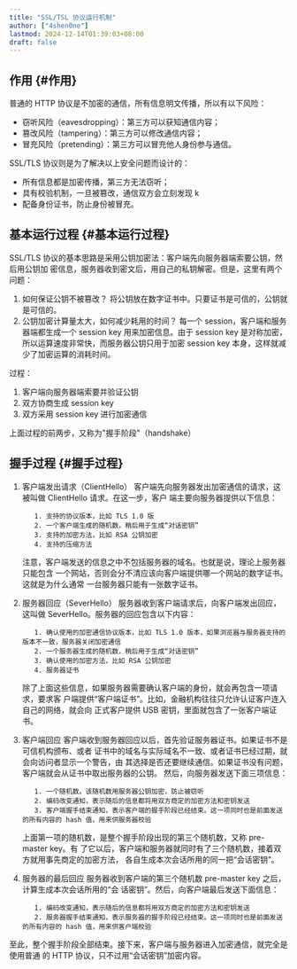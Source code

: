 ```yaml
---
title: "SSL/TSL 协议运行机制"
author: ["4shen0ne"]
lastmod: 2024-12-14T01:39:03+08:00
draft: false
---
```


## 作用 {#作用}

普通的 HTTP 协议是不加密的通信，所有信息明文传播，所以有以下风险：

-   窃听风险（eavesdropping）：第三方可以获知通信内容；
-   篡改风险（tampering）：第三方可以修改通信内容；
-   冒充风险（pretending）：第三方可以冒充他人身份参与通信。

SSL/TLS 协议则是为了解决以上安全问题而设计的：

-   所有信息都是加密传播，第三方无法窃听；
-   具有校验机制，一旦被篡改，通信双方会立刻发现 k
-   配备身份证书，防止身份被冒充。


## 基本运行过程 {#基本运行过程}

SSL/TLS 协议的基本思路是采用公钥加密法：客户端先向服务器端索要公钥，然后用公钥加
密信息，服务器收到密文后，用自己的私钥解密。但是，这里有两个问题：

1.  如何保证公钥不被篡改？
    将公钥放在数字证书中。只要证书是可信的，公钥就是可信的。
2.  公钥加密计算量太大，如何减少耗用的时间？
    每一个 session，客户端和服务器端都生成一个 session key 用来加密信息。由于
    session key 是对称加密，所以运算速度非常快，而服务器公钥只用于加密 session
    key 本身，这样就减少了加密运算的消耗时间。

过程：

1.  客户端向服务器端索要并验证公钥
2.  双方协商生成 session key
3.  双方采用 session key 进行加密通信

上面过程的前两步，又称为"握手阶段"（handshake）


## 握手过程 {#握手过程}

1.  客户端发出请求（ClientHello）
    客户端先向服务器发出加密通信的请求，这被叫做 ClientHello 请求。在这一步，客户
    端主要向服务器提供以下信息：
    ```nil
       1. 支持的协议版本，比如 TLS 1.0 版
       2. 一个客户端生成的随机数，稍后用于生成“对话密钥”
       3. 支持的加密方法，比如 RSA 公钥加密
       4. 支持的压缩方法
    ```
    注意，客户端发送的信息之中不包括服务器的域名。也就是说，理论上服务器只能包含
    一个网站，否则会分不清应该向客户端提供哪一个网站的数字证书。这就是为什么通常
    一台服务器只能有一张数字证书。

2.  服务器回应（SeverHello）
    服务器收到客户端请求后，向客户端发出回应，这叫做 SeverHello。服务器的回应包含以下内容：
    ```nil
       1. 确认使用的加密通信协议版本，比如 TLS 1.0 版本，如果浏览器与服务器支持的版本不一致，服务器关闭加密通信
       2. 一个服务器生成的随机数，稍后用于生成“对话密钥”
       3. 确认使用的加密方法，比如 RSA 公钥加密
       4. 服务器证书
    ```
    除了上面这些信息，如果服务器需要确认客户端的身份，就会再包含一项请求，要求客
    户端提供“客户端证书”。比如，金融机构往往只允许认证客户连入自己的网络，就会向
    正式客户提供 USB 密钥，里面就包含了一张客户端证书。

3.  客户端回应
    客户端收到服务器回应以后，首先验证服务器证书。如果证书不是可信机构颁布、或者
    证书中的域名与实际域名不一致、或者证书已经过期，就会向访问者显示一个警告，由
    其选择是否还要继续通信。如果证书没有问题，客户端就会从证书中取出服务器的公钥。
    然后，向服务器发送下面三项信息：
    ```nil
       1. 一个随机数。该随机数用服务器公钥加密，防止被窃听
       2. 编码改变通知，表示随后的信息都将用双方商定的加密方法和密钥发送
       3. 客户端握手结束通知，表示客户端的握手阶段已经结束。这一项同时也是前面发送的所有内容的 hash 值，用来供服务器校验
    ```
    上面第一项的随机数，是整个握手阶段出现的第三个随机数，又称 pre-master key。有
    了它以后，客户端和服务器就同时有了三个随机数，接着双方就用事先商定的加密方法，
    各自生成本次会话所用的同一把“会话密钥”。

4.  服务器的最后回应
    服务器收到客户端的第三个随机数 pre-master key 之后，计算生成本次会话所用的“会
    话密钥”。然后，向客户端最后发送下面信息：
    ```nil
       1. 编码改变通知，表示随后的信息都将用双方商定的加密方法和密钥发送
       2. 服务器握手结束通知，表示服务器的握手阶段已经结束。这一项同时也是前面发送的所有内容的 hash 值，用来供客户端校验
    ```

至此，整个握手阶段全部结束。接下来，客户端与服务器进入加密通信，就完全是使用普通
的 HTTP 协议，只不过用“会话密钥”加密内容。
